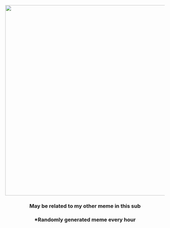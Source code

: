 <p align="center">
        <img src="https://i.redd.it/nvxe1k7h4ah91.jpg" width="600" height="600">
        </p>
        <h3 align="center">May be related to my other meme in this sub</h3>
        <h3 align="center">*Randomly generated meme every hour</h3>
    